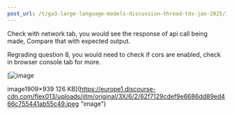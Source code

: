 ```yaml
---
post_url: /t/ga3-large-language-models-discussion-thread-tds-jan-2025/163247/96
---
```

Check with network tab, you would see the response of api call being made, Compare that with expected output.

Regrading question 8, you would need to check if cors are enabled, check in browser console tab for more.

[![image](https://europe1.discourse-cdn.com/flex013/uploads/iitm/optimized/3X/6/2/62f7129cdef9e6686dd89ed466c755441ab55c49_2_690x339.jpeg)

image1909×939 126 KB](https://europe1.discourse-cdn.com/flex013/uploads/iitm/original/3X/6/2/62f7129cdef9e6686dd89ed466c755441ab55c49.jpeg "image")